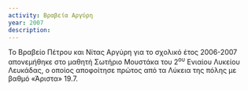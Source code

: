 ```yaml
---
activity: Βραβεία Αργύρη
year: 2007
description: 
---
```

Το Βραβείο Πέτρου και Νίτας Αργύρη για το σχολικό έτος 2006-2007 απονεμήθηκε στο μαθητή Σωτήριο Μουστάκα του 2<sup>ου</sup> Ενιαίου Λυκείου Λευκάδας, ο οποίος αποφοίτησε πρώτος από τα Λύκεια της πόλης με βαθμό «Άριστα» 19.7.

